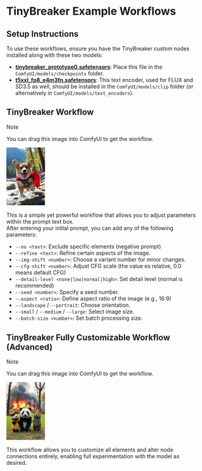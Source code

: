 # TinyBreaker Example Workflows

## Setup Instructions

To use these workflows, ensure you have the TinyBreaker custom nodes installed along with these two models:

- **[tinybreaker_prototype0.safetensors](https://civitai.com/models/1213728)**: Place this file in the `ComfyUI/models/checkpoints` folder.
- **[t5xxl_fp8_e4m3fn.safetensors](https://huggingface.co/Comfy-Org/stable-diffusion-3.5-fp8/blob/main/text_encoders/t5xxl_fp8_e4m3fn.safetensors)**: This text encoder, used for FLUX and SD3.5 as well, should be installed in the `ComfyUI/models/clip` folder (or alternatively in `ComfyUI/models/text_encoders`).


## TinyBreaker Workflow

> [!NOTE]
> You can drag this image into ComfyUI to get the workflow.

<img src="ximg/tinybreaker_example.png" width="20%">

This is a simple yet powerful workflow that allows you to adjust parameters within the prompt text box.  
After entering your initial prompt, you can add any of the following parameters:

- `--no <text>`: Exclude specific elements (negative prompt)
- `--refine <text>`: Refine certain aspects of the image.
- `--img-shift <number>`: Choose a variant number for minor changes.
- `--cfg-shift <number>`: Adjust CFG scale (the value es relative, 0.0 means default CFG)
- `--detail-level <none|low|normal|high>`: Set detail level (normal is recommended)
- `--seed <number>`: Specify a seed number.
- `--aspect <ratio>`: Define aspect ratio of the image (e.g., 16:9)
- `--landscape` / `--portrait`: Choose orientation.
- `--small` / `--medium` / `--large`: Select image size.
- `--batch-size <number>`: Set batch processing size.


## TinyBreaker Fully Customizable Workflow (Advanced)

> [!NOTE]
> You can drag this image into ComfyUI to get the workflow.

<img src="ximg/tinybreaker_fully_customizable_example.png" width="20%">

This workflow allows you to customize all elements and alter node connections entirely, enabling full experimentation with the model as desired.
